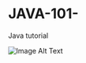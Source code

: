 # JAVA-101-
Java tutorial

<img src="https://www.dropbox.com/scl/fo/rqlsm2efh3ugrjeih7mlx/h?rlkey=64py3754weio9qdirwr39hoas&dl=0" alt="Image Alt Text">
